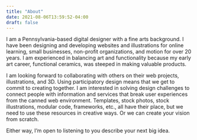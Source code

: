 ```yaml
---
title: "About"
date: 2021-08-06T13:59:52-04:00
draft: false
---
```


I am a Pennsylvania-based digital designer with a fine arts background. I have been designing and developing websites and illustrations for online learning, small businesses, non-profit organizations, and motion for over 20 years. I am experienced in balancing art and functionality because my early art career, functional ceramics, was steeped in making valuable products.

I am looking forward to collaborating with others on their web projects, illustrations, and 3D. Using participatory design means that we get to commit to creating together. I am interested in solving design challenges to connect people with information and services that break user experiences from the canned web environment. Templates, stock photos, stock illustrations, modular code, frameworks, etc., all have their place, but we need to use these resources in creative ways. Or we can create your vision from scratch.

Either way, I’m open to listening to you describe your next big idea.